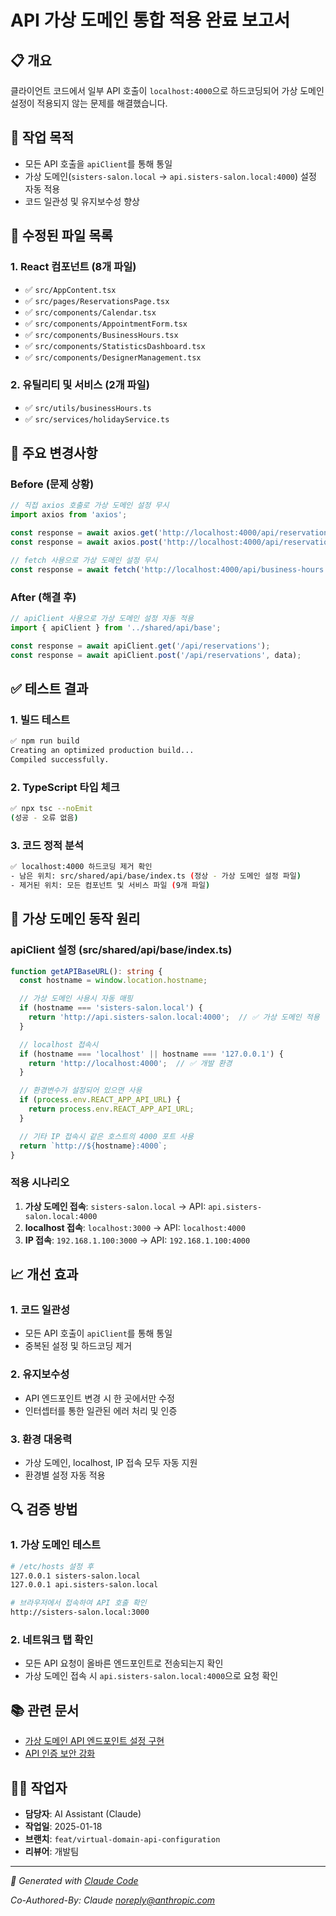 # API 가상 도메인 통합 적용 완료 보고서

## 📋 개요

클라이언트 코드에서 일부 API 호출이 `localhost:4000`으로 하드코딩되어 가상 도메인 설정이 적용되지 않는 문제를 해결했습니다.

## 🎯 작업 목적

- 모든 API 호출을 `apiClient`를 통해 통일
- 가상 도메인(`sisters-salon.local` → `api.sisters-salon.local:4000`) 설정 자동 적용
- 코드 일관성 및 유지보수성 향상

## 🔧 수정된 파일 목록

### 1. React 컴포넌트 (8개 파일)
- ✅ `src/AppContent.tsx`
- ✅ `src/pages/ReservationsPage.tsx`
- ✅ `src/components/Calendar.tsx`
- ✅ `src/components/AppointmentForm.tsx`
- ✅ `src/components/BusinessHours.tsx`
- ✅ `src/components/StatisticsDashboard.tsx`
- ✅ `src/components/DesignerManagement.tsx`

### 2. 유틸리티 및 서비스 (2개 파일)
- ✅ `src/utils/businessHours.ts`
- ✅ `src/services/holidayService.ts`

## 🔄 주요 변경사항

### Before (문제 상황)
```typescript
// 직접 axios 호출로 가상 도메인 설정 무시
import axios from 'axios';

const response = await axios.get('http://localhost:4000/api/reservations');
const response = await axios.post('http://localhost:4000/api/reservations', data);

// fetch 사용으로 가상 도메인 설정 무시
const response = await fetch('http://localhost:4000/api/business-hours');
```

### After (해결 후)
```typescript
// apiClient 사용으로 가상 도메인 설정 자동 적용
import { apiClient } from '../shared/api/base';

const response = await apiClient.get('/api/reservations');
const response = await apiClient.post('/api/reservations', data);
```

## ✅ 테스트 결과

### 1. 빌드 테스트
```bash
✅ npm run build
Creating an optimized production build...
Compiled successfully.
```

### 2. TypeScript 타입 체크
```bash
✅ npx tsc --noEmit
(성공 - 오류 없음)
```

### 3. 코드 정적 분석
```bash
✅ localhost:4000 하드코딩 제거 확인
- 남은 위치: src/shared/api/base/index.ts (정상 - 가상 도메인 설정 파일)
- 제거된 위치: 모든 컴포넌트 및 서비스 파일 (9개 파일)
```

## 🎯 가상 도메인 동작 원리

### apiClient 설정 (src/shared/api/base/index.ts)
```typescript
function getAPIBaseURL(): string {
  const hostname = window.location.hostname;

  // 가상 도메인 사용시 자동 매핑
  if (hostname === 'sisters-salon.local') {
    return 'http://api.sisters-salon.local:4000';  // ✅ 가상 도메인 적용
  }

  // localhost 접속시
  if (hostname === 'localhost' || hostname === '127.0.0.1') {
    return 'http://localhost:4000';  // ✅ 개발 환경
  }

  // 환경변수가 설정되어 있으면 사용
  if (process.env.REACT_APP_API_URL) {
    return process.env.REACT_APP_API_URL;
  }

  // 기타 IP 접속시 같은 호스트의 4000 포트 사용
  return `http://${hostname}:4000`;
}
```

### 적용 시나리오
1. **가상 도메인 접속**: `sisters-salon.local` → API: `api.sisters-salon.local:4000`
2. **localhost 접속**: `localhost:3000` → API: `localhost:4000`
3. **IP 접속**: `192.168.1.100:3000` → API: `192.168.1.100:4000`

## 📈 개선 효과

### 1. 코드 일관성
- 모든 API 호출이 `apiClient`를 통해 통일
- 중복된 설정 및 하드코딩 제거

### 2. 유지보수성
- API 엔드포인트 변경 시 한 곳에서만 수정
- 인터셉터를 통한 일관된 에러 처리 및 인증

### 3. 환경 대응력
- 가상 도메인, localhost, IP 접속 모두 자동 지원
- 환경별 설정 자동 적용

## 🔍 검증 방법

### 1. 가상 도메인 테스트
```bash
# /etc/hosts 설정 후
127.0.0.1 sisters-salon.local
127.0.0.1 api.sisters-salon.local

# 브라우저에서 접속하여 API 호출 확인
http://sisters-salon.local:3000
```

### 2. 네트워크 탭 확인
- 모든 API 요청이 올바른 엔드포인트로 전송되는지 확인
- 가상 도메인 접속 시 `api.sisters-salon.local:4000`으로 요청 확인

## 📚 관련 문서
- [가상 도메인 API 엔드포인트 설정 구현](./virtual-domain-api-configuration.md)
- [API 인증 보안 강화](./fix-api-authentication-security.md)

## 👨‍💻 작업자
- **담당자**: AI Assistant (Claude)
- **작업일**: 2025-01-18
- **브랜치**: `feat/virtual-domain-api-configuration`
- **리뷰어**: 개발팀

---

*🤖 Generated with [Claude Code](https://claude.ai/code)*

*Co-Authored-By: Claude <noreply@anthropic.com>*